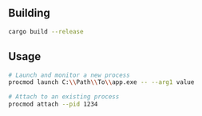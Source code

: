 ## Building
```bash
cargo build --release
```

## Usage
```bash
# Launch and monitor a new process
procmod launch C:\\Path\\To\\app.exe -- --arg1 value

# Attach to an existing process
procmod attach --pid 1234
```
